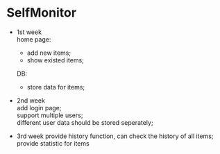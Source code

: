 SelfMonitor
===========
* 1st week  
  home page:
  * add new items;  
  * show existed items;  

  DB:
  * store data for items;
* 2nd week  
  add login page;  
  support multiple users;  
  different user data should be stored seperately;  
* 3rd week
  provide history function, can check the history of all items;
  provide statistic for items
  
